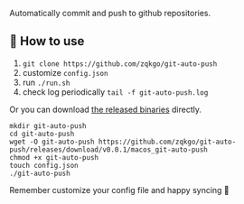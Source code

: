 Automatically commit and push to github repositories.

## 🔨 How to use

1. `git clone https://github.com/zqkgo/git-auto-push`
2. customize `config.json`
3. run `./run.sh`
4. check log periodically `tail -f git-auto-push.log`

Or you can download [the released binaries](https://github.com/zqkgo/git-auto-push/releases) directly.

```
mkdir git-auto-push
cd git-auto-push
wget -O git-auto-push https://github.com/zqkgo/git-auto-push/releases/download/v0.0.1/macos_git-auto-push
chmod +x git-auto-push
touch config.json
./git-auto-push
```

Remember customize your config file and happy syncing 🤘